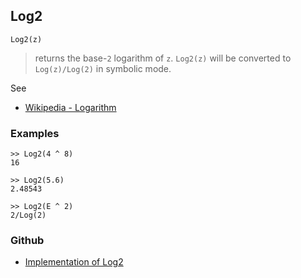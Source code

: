 ## Log2

```
Log2(z)
```

> returns the base-`2` logarithm of `z`. `Log2(z)` will be converted to `Log(z)/Log(2)` in symbolic mode.

See
* [Wikipedia - Logarithm](https://en.wikipedia.org/wiki/Logarithm)

### Examples

```
>> Log2(4 ^ 8)    
16    

>> Log2(5.6)    
2.48543    

>> Log2(E ^ 2)    
2/Log(2)  
```

### Github

* [Implementation of Log2](https://github.com/axkr/symja_android_library/blob/master/symja_android_library/matheclipse-core/src/main/java/org/matheclipse/core/builtin/ExpTrigsFunctions.java#L2439) 

